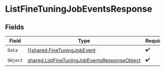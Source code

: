# ListFineTuningJobEventsResponse


## Fields

| Field                                                                                                        | Type                                                                                                         | Required                                                                                                     | Description                                                                                                  |
| ------------------------------------------------------------------------------------------------------------ | ------------------------------------------------------------------------------------------------------------ | ------------------------------------------------------------------------------------------------------------ | ------------------------------------------------------------------------------------------------------------ |
| `Data`                                                                                                       | [][shared.FineTuningJobEvent](../../models/shared/finetuningjobevent.md)                                     | :heavy_check_mark:                                                                                           | N/A                                                                                                          |
| `Object`                                                                                                     | [shared.ListFineTuningJobEventsResponseObject](../../models/shared/listfinetuningjobeventsresponseobject.md) | :heavy_check_mark:                                                                                           | N/A                                                                                                          |